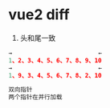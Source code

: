 # vue2 diff

1. 头和尾一致
```js
→                        ←
1、2、3、4、5、6、7、8、9、10
→                        ←
1、9、3、4、5、6、7、8、2、10

双向指针
两个指针在并行加载



```